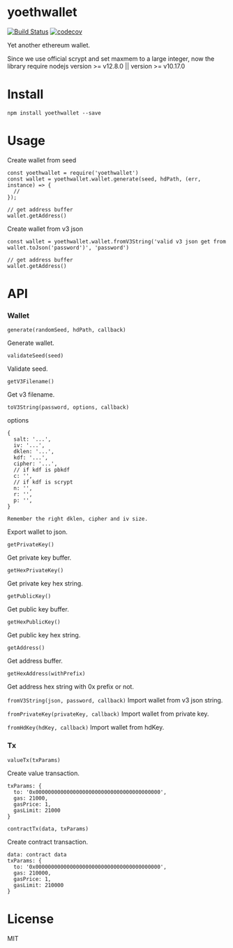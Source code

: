 # yoethwallet
[![Build Status](https://travis-ci.org/sc0Vu/yoethwallet.svg?branch=master)](https://travis-ci.org/sc0Vu/yoethwallet)
[![codecov](https://codecov.io/gh/sc0Vu/yoethwallet/branch/master/graph/badge.svg)](https://codecov.io/gh/sc0Vu/yoethwallet)

Yet another ethereum wallet.

Since we use official scrypt and set maxmem to a large integer, now the library require nodejs version >= v12.8.0 || version >= v10.17.0

# Install

```
npm install yoethwallet --save
```

# Usage

Create wallet from seed

```JS
const yoethwallet = require('yoethwallet')
const wallet = yoethwallet.wallet.generate(seed, hdPath, (err, instance) => {
  // 
});

// get address buffer
wallet.getAddress()
```

Create wallet from v3 json

```JS
const wallet = yoethwallet.wallet.fromV3String('valid v3 json get from wallet.toJson('password')', 'password')

// get address buffer
wallet.getAddress()
```

# API

### Wallet

`generate(randomSeed, hdPath, callback)`

Generate wallet.

`validateSeed(seed)`

Validate seed.

`getV3Filename()`

Get v3 filename.

`toV3String(password, options, callback)`

options
```
{
  salt: '...',
  iv: '...',
  dklen: '...',
  kdf: '...',
  cipher: '...',
  // if kdf is pbkdf
  c: '',
  // if kdf is scrypt
  n: '',
  r: '',
  p: '',
}

Remember the right dklen, cipher and iv size.
```

Export wallet to json.

`getPrivateKey()`

Get private key buffer.

`getHexPrivateKey()`

Get private key hex string.

`getPublicKey()`

Get public key buffer.

`getHexPublicKey()`

Get public key hex string.

`getAddress()`

Get address buffer.

`getHexAddress(withPrefix)`

Get address hex string with 0x prefix or not.

`fromV3String(json, password, callback)`
Import wallet from v3 json string.

`fromPrivateKey(privateKey, callback)`
Import wallet from private key.

`fromHdKey(hdKey, callback)`
Import wallet from hdKey.

### Tx

`valueTx(txParams)`

Create value transaction.

```
txParams: {
  to: '0x0000000000000000000000000000000000000000',
  gas: 21000,
  gasPrice: 1,
  gasLimit: 21000
}
```

`contractTx(data, txParams)`

Create contract transaction.

```
data: contract data
txParams: {
  to: '0x0000000000000000000000000000000000000000',
  gas: 210000,
  gasPrice: 1,
  gasLimit: 210000
}
```

# License

MIT
